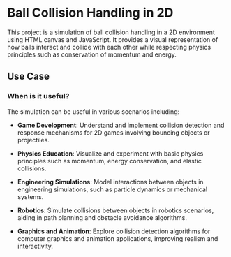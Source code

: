# Ball Collision Handling in 2D

This project is a simulation of ball collision handling in a 2D environment using HTML canvas and JavaScript. It provides a visual representation of how balls interact and collide with each other while respecting physics principles such as conservation of momentum and energy.

## Use Case

### When is it useful?

The simulation can be useful in various scenarios including:

- **Game Development**: Understand and implement collision detection and response mechanisms for 2D games involving bouncing objects or projectiles.

- **Physics Education**: Visualize and experiment with basic physics principles such as momentum, energy conservation, and elastic collisions.

- **Engineering Simulations**: Model interactions between objects in engineering simulations, such as particle dynamics or mechanical systems.

- **Robotics**: Simulate collisions between objects in robotics scenarios, aiding in path planning and obstacle avoidance algorithms.

- **Graphics and Animation**: Explore collision detection algorithms for computer graphics and animation applications, improving realism and interactivity.
